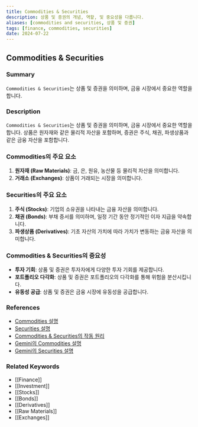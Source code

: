 ```yaml
---
title: Commodities & Securities
description: 상품 및 증권의 개념, 역할, 및 중요성을 다룹니다.
aliases: [commodities and securities, 상품 및 증권]
tags: [finance, commodities, securities]
date: 2024-07-22
---
```


## Commodities & Securities

### Summary

`Commodities & Securities`는 상품 및 증권을 의미하며, 금융 시장에서 중요한 역할을 합니다.

### Description

`Commodities & Securities`는 상품 및 증권을 의미하며, 금융 시장에서 중요한 역할을 합니다. 상품은 원자재와 같은 물리적 자산을 포함하며, 증권은 주식, 채권, 파생상품과 같은 금융 자산을 포함합니다.

### Commodities의 주요 요소

1. **원자재 (Raw Materials)**: 금, 은, 원유, 농산물 등 물리적 자산을 의미합니다.
2. **거래소 (Exchanges)**: 상품이 거래되는 시장을 의미합니다.

### Securities의 주요 요소

1. **주식 (Stocks)**: 기업의 소유권을 나타내는 금융 자산을 의미합니다.
2. **채권 (Bonds)**: 부채 증서를 의미하며, 일정 기간 동안 정기적인 이자 지급을 약속합니다.
3. **파생상품 (Derivatives)**: 기초 자산의 가치에 따라 가치가 변동하는 금융 자산을 의미합니다.

### Commodities & Securities의 중요성

- **투자 기회**: 상품 및 증권은 투자자에게 다양한 투자 기회를 제공합니다.
- **포트폴리오 다각화**: 상품 및 증권은 포트폴리오의 다각화를 통해 위험을 분산시킵니다.
- **유동성 공급**: 상품 및 증권은 금융 시장에 유동성을 공급합니다.

### References

- [Commodities 설명](https://en.wikipedia.org/wiki/Commodity)
- [Securities 설명](<https://en.wikipedia.org/wiki/Security_(finance)>)
- [Commodities & Securities의 작동 원리](https://www.investopedia.com/terms/c/commodities.asp)
- [Gemini의 Commodities 설명](https://www.gemini.com/cryptopedia/search?query=commodities)
- [Gemini의 Securities 설명](https://www.gemini.com/cryptopedia/search?query=securities)

### Related Keywords

- [[Finance]]
- [[Investment]]
- [[Stocks]]
- [[Bonds]]
- [[Derivatives]]
- [[Raw Materials]]
- [[Exchanges]]
